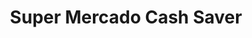 ---
title: "Super Mercado Cash Saver"
url: /duncanville/super-mercado-cash-saver/
shop: Supermarkt
---